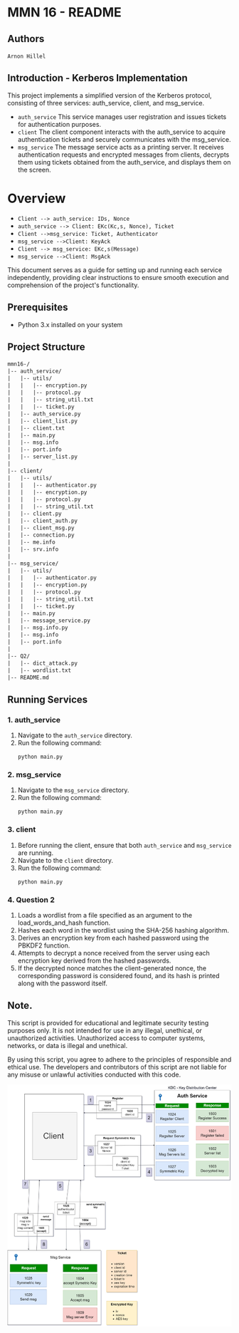 # MMN 16 - README

## Authors
`Arnon Hillel`


## Introduction - Kerberos Implementation
This project implements a simplified version of the Kerberos protocol, consisting of three services: auth_service, client, and msg_service.
- `auth_service` This service manages user registration and issues tickets for authentication purposes.
- `client` The client component interacts with the auth_service to acquire authentication tickets and securely communicates with the msg_service.
- `msg_service` The message service acts as a printing server. It receives authentication requests and encrypted messages from clients, decrypts them using tickets obtained from the auth_service, and displays them on the screen.

# Overview 
- `Client --> auth_service: IDs, Nonce`
- `auth_service --> Client: EKc(Kc,s, Nonce), Ticket`
- `Client -->msg_service: Ticket, Authenticator`
- `msg_service -->Client: KeyAck`
- `Client --> msg_service: EKc,s(Message)`
- `msg_service -->Client: MsgAck`

This document serves as a guide for setting up and running each service independently,
providing clear instructions to ensure smooth execution and comprehension of the project's functionality.


## Prerequisites
- Python 3.x installed on your system


## Project Structure

```
mmn16-/
|-- auth_service/
|   |-- utils/
|   |   |-- encryption.py
|   |   |-- protocol.py
|   |   |-- string_util.txt
|   |   |-- ticket.py
|   |-- auth_service.py
|   |-- client_list.py
|   |-- client.txt
|   |-- main.py
|   |-- msg.info
|   |-- port.info
|   |-- server_list.py
|
|-- client/
|   |-- utils/
|   |   |-- authenticator.py
|   |   |-- encryption.py
|   |   |-- protocol.py
|   |   |-- string_util.txt
|   |-- client.py
|   |-- client_auth.py
|   |-- client_msg.py
|   |-- connection.py
|   |-- me.info
|   |-- srv.info
|
|-- msg_service/
|   |-- utils/
|   |   |-- authenticator.py
|   |   |-- encryption.py
|   |   |-- protocol.py
|   |   |-- string_util.txt
|   |   |-- ticket.py
|   |-- main.py
|   |-- message_service.py
|   |-- msg.info.py
|   |-- msg.info
|   |-- port.info
|
|-- Q2/
|   |-- dict_attack.py
|   |-- wordlist.txt
|-- README.md
```

## Running Services

### 1. auth_service
1. Navigate to the `auth_service` directory.
2. Run the following command:
    ```
    python main.py
    ```


### 2. msg_service
1. Navigate to the `msg_service` directory.
2. Run the following command:
    ```
    python main.py
    ```

### 3. client
1. Before running the client, ensure that both `auth_service` and `msg_service` are running.
2. Navigate to the `client` directory.
3. Run the following command:
    ```
    python main.py
    ```

### 4. Question 2
1. Loads a wordlist from a file specified as an argument to the load_words_and_hash function.
2. Hashes each word in the wordlist using the SHA-256 hashing algorithm.
3. Derives an encryption key from each hashed password using the PBKDF2 function.
4. Attempts to decrypt a nonce received from the server using each encryption key derived from the hashed passwords.
5. If the decrypted nonce matches the client-generated nonce, the corresponding password is considered found, and its hash is printed along with the password itself.

## Note.
This script is provided for educational and legitimate security testing purposes only. It is not intended for use in any illegal, unethical, or unauthorized activities. Unauthorized access to computer systems, networks, or data is illegal and unethical.

By using this script, you agree to adhere to the principles of responsible and ethical use. The developers and contributors of this script are not liable for any misuse or unlawful activities conducted with this code.

![alt text](mmn16.png)